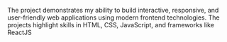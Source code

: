The project demonstrates my ability to build interactive, responsive, and user-friendly web applications using modern frontend technologies. The projects highlight skills in HTML, CSS, JavaScript, and frameworks like ReactJS

